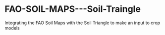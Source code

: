 FAO-SOIL-MAPS---Soil-Traingle
=============================

Integrating the FAO Soil Maps with the Soil Triangle to make an input to crop models 